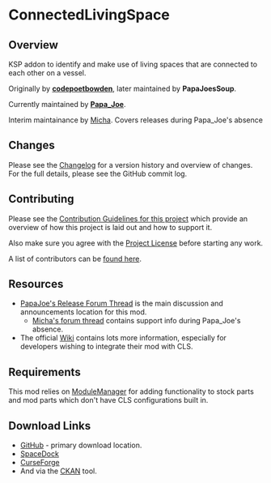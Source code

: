 ConnectedLivingSpace
====================

Overview
--------
KSP addon to identify and make use of living spaces that are connected to each other on a vessel.

Originally by [**codepoetbowden**](https://github.com/codepoetpbowden/ConnectedLivingSpace), later maintained by **PapaJoesSoup**.

Currently maintained by [**Papa_Joe**](https://github.com/mwerle/ConnectedLivingSpace).

Interim maintainance by [Micha](https://github.com/mwerle/ConnectedLivingSpace). Covers releases during Papa_Joe's absence

Changes
-------

Please see the [Changelog](CHANGELOG.md) for a version history and overview of changes. For the full details, please see the GitHub commit log.

Contributing
------------

Please see the [Contribution Guidelines for this project](Source/Contributing.md) which provide an overview of how this project is laid out and how to support it.

Also make sure you agree with the [Project License](License.txt) before starting any work.

A list of contributors can be [found here](CONTRIBUTORS.md).

Resources
---------

 - [PapaJoe's Release Forum Thread](http://forum.kerbalspaceprogram.com/index.php?showtopic=109972) is the main discussion and announcements location for this mod.
   - [Micha's forum thread](http://forum.kerbalspaceprogram.com/index.php?showtopic=192130) contains support info during Papa_Joe's absence.
 - The official [Wiki](https://github.com/codepoetpbowden/ConnectedLivingSpace/wiki) contains lots more information, especially for developers wishing to integrate their mod with CLS.

Requirements
------------

This mod relies on [ModuleManager](https://github.com/sarbian/ModuleManager) for adding functionality to stock parts and mod parts which don't have CLS configurations built in.

Download Links
--------------

 - [GitHub](https://github.com/codepoetpbowden/ConnectedLivingSpace/releases) - primary download location.
 - [SpaceDock](https://spacedock.info/mod/190)
 - [CurseForge](https://www.curseforge.com/kerbal/ksp-mods/connectedlivingspace)
 - And via the [CKAN](http://forum.kerbalspaceprogram.com/index.php?90246) tool.
